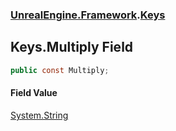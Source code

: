 ### [UnrealEngine.Framework](./UnrealEngine-Framework.md 'UnrealEngine.Framework').[Keys](./UnrealEngine-Framework-Keys.md 'UnrealEngine.Framework.Keys')
## Keys.Multiply Field
  
```csharp
public const Multiply;
```
#### Field Value
[System.String](https://docs.microsoft.com/en-us/dotnet/api/System.String 'System.String')  
